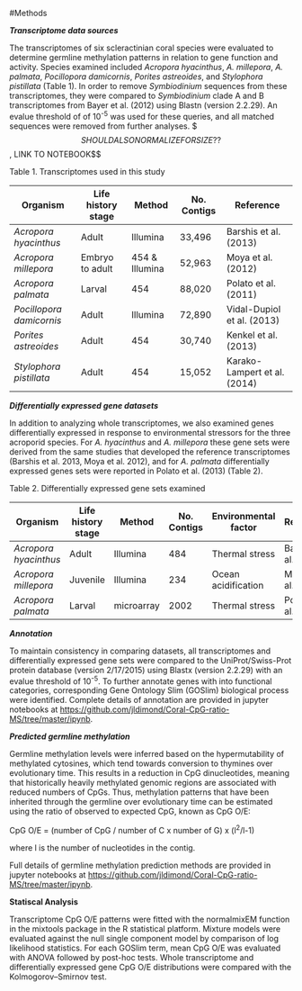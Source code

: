 #Methods

_**Transcriptome data sources**_

The transcriptomes of six scleractinian coral species were evaluated to determine germline methylation patterns in relation to gene function and activity. Species examined included *Acropora hyacinthus*, *A. millepora*, *A. palmata*, *Pocillopora damicornis*, *Porites astreoides*, and *Stylophora pistillata* (Table 1).  In order to remove *Symbiodinium* sequences from these transcriptomes, they were compared to *Symbiodinium* clade A and B transcriptomes from Bayer et al. (2012) using Blastn (version 2.2.29). An evalue threshold of of 10<sup>-5</sup> was used for these queries, and all matched sequences were removed from further analyses. $$$SHOULD ALSO NORMALIZE FOR SIZE??$$, LINK TO NOTEBOOK$$


Table 1. Transcriptomes used in this study 

Organism | Life history stage | Method | No. Contigs | Reference  
--------- | ---------- | -------- | -------- | --------- 
*Acropora hyacinthus* | Adult | Illumina | 33,496 | Barshis et al. (2013) 
*Acropora millepora* | Embryo to adult | 454 & Illumina | 52,963 | Moya et al. (2012) 
*Acropora palmata* | Larval | 454 | 88,020 | Polato et al. (2011) 
*Pocillopora damicornis* | Adult | Illumina | 72,890 | Vidal-Dupiol et al. (2013)  
*Porites astreoides* | Adult | 454 | 30,740 | Kenkel et al. (2013) 
*Stylophora pistillata* | Adult | 454 | 15,052 | Karako-Lampert et al. (2014) 


_**Differentially expressed gene datasets**_

In addition to analyzing whole transcriptomes, we also examined genes differentially expressed in response to environmental stressors for the three acroporid species. For *A. hyacinthus* and *A. millepora* these gene sets were derived from the same studies that developed the reference transcriptomes (Barshis et al. 2013, Moya et al. 2012), and for *A. palmata* differentially expressed genes sets were reported in Polato
et al. (2013) (Table 2).


Table 2. Differentially expressed gene sets examined

Organism | Life history stage | Method | No. Contigs | Environmental factor | Reference   
--------- | ---------- | --------- | -------- |-------- | --------
*Acropora hyacinthus* | Adult | Illumina | 484 | Thermal stress | Barshis et al. (2013) 
*Acropora millepora* | Juvenile | Illumina | 234 | Ocean acidification | Moya et al. (2012) 
*Acropora palmata* | Larval | microarray | 2002 | Thermal stress | Polato et al. (2013) 


_**Annotation**_

To maintain consistency in comparing datasets, all transcriptomes and  differentially expressed gene sets were compared to the UniProt/Swiss-Prot protein database (version 2/17/2015) using Blastx (version 2.2.29) with an evalue threshold of 10<sup>-5</sup>.
To further annotate genes with into functional categories,  corresponding Gene Ontology Slim (GOSlim) biological process were identified.  Complete details of annotation are provided in jupyter notebooks at https://github.com/jldimond/Coral-CpG-ratio-MS/tree/master/ipynb.


_**Predicted germline methylation**_

Germline methylation levels were inferred based on the hypermutability of methylated cytosines, which tend towards conversion to thymines over evolutionary time. This results in a reduction in CpG dinucleotides, meaning that historically heavily methylated genomic regions are associated with reduced numbers of CpGs. Thus, methylation patterns that have been inherited through the germline over evolutionary time can be estimated using the ratio of observed to expected CpG, known as CpG O/E:

CpG O/E = (number of CpG / number of C x number of G) x (l<sup>2</sup>/l-1)

where l is the number of nucleotides in the contig.

Full details of germline methylation prediction methods are provided in jupyter notebooks at https://github.com/jldimond/Coral-CpG-ratio-MS/tree/master/ipynb.


**Statiscal Analysis** 

Transcriptome CpG O/E patterns were fitted with the normalmixEM function in the mixtools package in the R statistical platform. Mixture models were evaluated against the null single component model by comparison of log likelihood statistics. For each GOSlim term, mean CpG O/E was evaluated with ANOVA followed by post-hoc tests. Whole transcriptome and differentially expressed gene CpG O/E distributions were compared with the Kolmogorov–Smirnov test.
